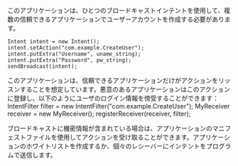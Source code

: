 
このアプリケーションは、ひとつのブロードキャストインテントを使用して、複数の信頼できるアプリケーションでユーザーアカウントを作成する必要があります。

    Intent intent = new Intent();
    intent.setAction("com.example.CreateUser");
    intent.putExtra("Username", uname_string);
    intent.putExtra("Password", pw_string);
    sendBroadcast(intent);

このアプリケーションは、信頼できるアプリケーションだけがアクションをリッスンすることを想定しています。悪意のあるアプリケーションはこのアクションに登録し、以下のようにユーザのログイン情報を傍受することができます：
    IntentFilter filter = new IntentFilter("com.example.CreateUser");
    MyReceiver receiver = new MyReceiver();
    registerReceiver(receiver, filter);

ブロードキャストに機密情報が含まれている場合は、アプリケーションのマニフェストファイルを使用してアクションを受け取ることができます。アプリケーションのホワイトリストを作成するか、個々のレシーバーにインテントをプログラムで送信します。
